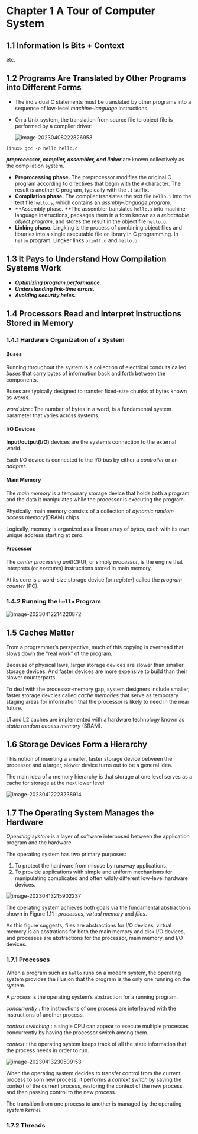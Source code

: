 # Chapter 1 A Tour of Computer System

## 1.1 Information Is Bits + Context

etc.

## 1.2 Programs Are Translated by Other Programs into Different Forms

-   The individual C statements must be translated by other programs into a sequence of low-lecel *machine-language* instructions.

-   On a Unix system, the translation from source file to object file is performed by a compiler driver:

    ![image-20230408222826953](./assets/image-20230408222826953.png)

```shell
linux> gcc -o hello hello.c
```

***preprocessor, compiler, assembler, and linker*** are known collectively as the compilation system.

-   **Preprocessing phase.** The preprocessor modifies the original C program according to directives that begin with the `#` character. The result is another C program, typically with the `.i` suffix.
-   **Compilation phase.** The compiler translates the text file `hello.i` into the text file `hello.s`, which contains an *assmbly-language program*.
-   **Assembly phase. **The assembler translates `hello.s` into machine-language instructions, packages them in a form known as a *relocatable object program*, and stores the result in the object file `hello.o`. 
-   **Linking phase.** Lingking is the process of combining object files and libraries into a single executable file or library in C programming. In `hello` program, Lingker links `printf.o` and `hello.o`. 

## 1.3 It Pays to Understand How Compilation Systems Work

-   ***Optimizing program performance.*** 
-   ***Understanding link-time errors.*** 
-   ***Avoiding security heles.*** 

## 1.4 Processors Read and Interpret Instructions Stored in Memory

### 1.4.1 Hardware Organization of a System

#### Buses

Running throughout the system is a collection of electrical conduits called *buses* that carry bytes of information back and forth between the components. 

Buses are typically designed to transfer fixed-size chunks of bytes known as *words*.

*word size* : The number of bytes in a word, is a fundamental system parameter that varies across systems.

#### I/O Devices

**Input/output(I/O)** devices are the system’s connection to the external world. 

Each I/O device is connected to the I/O bus by either a *controller* or an *adapter*. 

#### Main Memory

The *main memory* is a temporary storage device that holds both a program and the data it manipulates while the processor is executing the program.

Physically, main memory consists of a collection of *dynamic random access memory*(DRAM) chips.

Logically, memory is organized as a linear array of bytes, each with its own unique address starting at zero. 

#### Processor

The *center processing unit*(CPU), or simply *processor*, is the engine that interprets (or *executes*) instructions stored in main memory. 

At its core is a word-size storage device (or *register*) called the *program counter* (PC). 

### 1.4.2 Running the `hello` Program

![image-20230412214220872](./assets/image-20230412214220872.png)

## 1.5 Caches Matter

From a programmer’s perspective, much of this copying is overhead that slows down the “real work” of the program.

Because of physical laws, larger storage devices are slower than smaller storage devices. And faster devices are more expensive to build than their slower counterparts.

To deal with the processor-memory gap, system designers include smaller, faster storage devcies called *cache memories* that serve as temporary staging areas for information that the processor is likely to need in the near future.

L1 and L2 caches are implemented with a hardware technology known as *static random access memory* (SRAM). 

## 1.6 Storage Devices Form a Hierarchy

This notion of inserting a smaller, faster storage device between the processor and a larger, slower device turns out to be a general idea. 

The main idea of a memory hierarchy is that storage at one level serves as a cache for storage at the next lower level. 

![image-20230412223238914](./assets/image-20230412223238914.png)

## 1.7 The Operating System Manages the Hardware

*Operating system* is a layer of software interposed between the application program and the hardware.

The operating system has two primary purposes:

1.   To protect the hardware from misuse by runaway applications. 
2.   To provide applications with simple and uniform mechanisms for manipulating complicated and often wildly different low-level hardware devices. 

![image-20230413215902237](./assets/image-20230413215902237.png)

The operating system achieves both goals via the fundamental abstractions shown in Figure 1.11 : *processes, virtual memory* and *files*. 

As this figure suggests, files are abstractions for I/O devices, virtual memory is an abstrations for both the main memory and disk I/O devices, and processes are abstractions for the processor, main memory, and I/O devices. 

### 1.7.1 Processes

When a program such as `hello` runs on a modern system, the operating system provides the illusion that the program is the only one running on the system. 

A *process* is the operating system’s abstraction for a running program. 

*concurrently* : the instructions of one process are interleaved with the instructions of another process.

*context switching* : a single CPU can appear to execute multiple processes concurrently by having the processor switch among them. 

*context* : the operating system keeps track of all the state information that the process needs in order to run.

![image-20230413230509153](./assets/image-20230413230509153.png)

When the operating system decides to transfer control from the current process to som new process, it performs a *context switch* by saving the context of the current process, restoring the context of the new process, and then passing control to the new process.  

The transition from one process to another is managed by the operating *system kernel*. 

### 1.7.2 Threads


